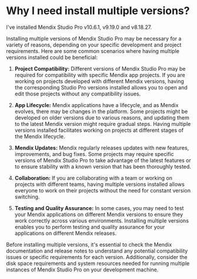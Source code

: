 # Why I need install multiple versions?

I've installed Mendix Studio Pro v10.6.1, v9.19.0 and v8.18.27.

Installing multiple versions of Mendix Studio Pro may be necessary for a variety of reasons, depending on your specific development and project requirements. Here are some common scenarios where having multiple versions installed could be beneficial:

1. **Project Compatibility:** Different versions of Mendix Studio Pro may be required for compatibility with specific Mendix app projects. If you are working on projects developed with different Mendix versions, having the corresponding Studio Pro versions installed allows you to open and edit those projects without any compatibility issues.

2. **App Lifecycle:** Mendix applications have a lifecycle, and as Mendix evolves, there may be changes in the platform. Some projects might be developed on older versions due to various reasons, and updating them to the latest Mendix version might require gradual steps. Having multiple versions installed facilitates working on projects at different stages of the Mendix lifecycle.

3. **Mendix Updates:** Mendix regularly releases updates with new features, improvements, and bug fixes. Some projects may require specific versions of Mendix Studio Pro to take advantage of the latest features or to ensure stability with a known version that has been thoroughly tested.

4. **Collaboration:** If you are collaborating with a team or working on projects with different teams, having multiple versions installed allows everyone to work on their projects without the need for constant version switching.

5. **Testing and Quality Assurance:** In some cases, you may need to test your Mendix applications on different Mendix versions to ensure they work correctly across various environments. Installing multiple versions enables you to perform testing and quality assurance for your applications on different Mendix releases.

Before installing multiple versions, it's essential to check the Mendix documentation and release notes to understand any potential compatibility issues or specific requirements for each version. Additionally, consider the disk space requirements and system resources needed for running multiple instances of Mendix Studio Pro on your development machine.

